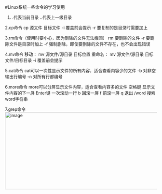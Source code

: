 #Linux系统一些命令的学习使用

1.  .代表当前目录
    ..代表上一级目录

2.cp命令
cp 源文件 目标文件
-i 覆盖前会提示
-r 要复制的是目录时需要加上

3.rm命令（使用时要小心，因为删除的文件无法撤回）
rm 要删除的文件
-r 要删除文件是目录时加上
-f 强制删除，即使要删除的文件不存在，也不会出现错误

4.mv命令
移动：
mv 源文件/源目录 目标位置
重命名：
mv 源文件/源目录 目标文件/目标目录
-i 覆盖前会提示

5.cat命令
cat可以一次性显示文件的所有内容，适合查看内容少的文件
-b 对非空输出行编号
-n 对所有行都编号

6.more命令
more可以分屏显示文件内容，适合查看内容多的文件
空格键 显示文件内容的下一屏
Enter键 一次滚动一行
b 回滚一屏
f 前滚一屏
q 退出
/word 搜索word字符串

7.grep命令
<img width="607" height="255" alt="image" src="https://github.com/user-attachments/assets/de6b9d37-5652-4691-839f-afa1b2fd7588" />

